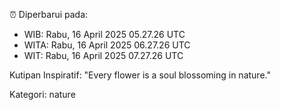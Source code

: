 ⏰ Diperbarui pada:
- WIB: Rabu, 16 April 2025 05.27.26 UTC
- WITA: Rabu, 16 April 2025 06.27.26 UTC
- WIT: Rabu, 16 April 2025 07.27.26 UTC

Kutipan Inspiratif:
"Every flower is a soul blossoming in nature."


Kategori: nature

